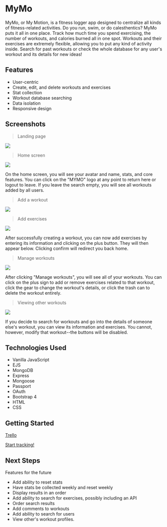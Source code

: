 # MyMo
MyMo, or My Motion, is a fitness logger app designed to centralize all kinds of fitness-related activities.  Do you run, swim, or do calesthentics? MyMo puts it all in one place.  Track how much time you spend exercising, the number of workouts, and calories burned all in one spot.  Workouts and their exercises are extremely flexible, allowing you to put any kind of activity inside. Search for past workouts or check the whole database for any user's workout and its details for new ideas!

## Features
* User-centric
* Create, edit, and delete workouts and exercises
* Stat collection
* Workout database searching
* Data isolation
* Responsive design

## Screenshots

> Landing page

<img src="https://i.imgur.com/T9sgdrt.png">

> Home screen

<img src="https://i.imgur.com/UNIFhTy.png">

On the home screen, you will see your avatar and name, stats, and core features.  You can click on the "MYMO" logo at any point to return here or logout to leave.  If you leave the search empty, you will see all workouts added by all users.

> Add a workout

<img src="https://i.imgur.com/hCeCfOP.png">

> Add exercises

<img src="https://i.imgur.com/IW0OXYl.png">

After successfully creating a workout, you can now add exercises by entering its information and clicking on the plus button.  They will then appear below.  Clicking confirm will redirect you back home.

> Manage workouts

<img src="https://i.imgur.com/zkXm0kP.png">

After clicking "Manage workouts", you will see all of your workouts.  You can click on the plus sign to add or remove exercises related to that workout, click the gear to change the workout's details, or click the trash can to delete the workout entirely.

> Viewing other workouts

<img src="https://i.imgur.com/8O9zkLy.png">

If you decide to search for workouts and go into the details of someone else's workout, you can view its information and exercises.  You cannot, however, modify that workout--the buttons will be disabled.

## Technologies Used
* Vanilla JavaScript
* EJS
* MongoDB
* Express
* Mongoose
* Passport
* OAuth
* Bootstrap 4
* HTML
* CSS

## Getting Started
[Trello](https://trello.com/b/kkd7kzDN/mymo)

[Start tracking!](https://my-mo.herokuapp.com)

## Next Steps
Features for the future

* Add ability to reset stats
* Have stats be collected weekly and reset weekly
* Display results in an order
* Add ability to search for exercises, possibly including an API
* Order search results
* Add comments to workouts 
* Add ability to search for users
* View other's workout profiles.